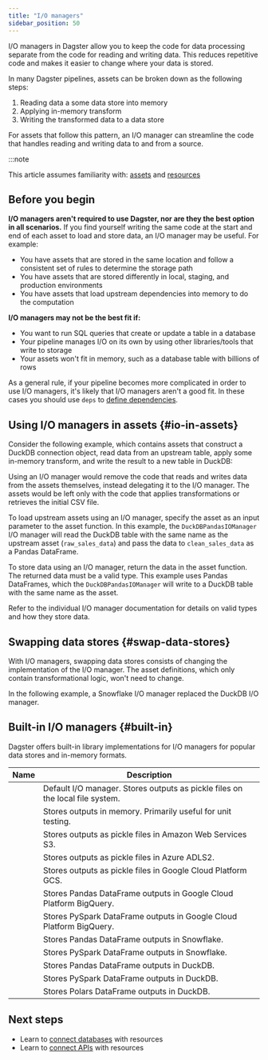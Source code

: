 ```yaml
---
title: "I/O managers"
sidebar_position: 50
---
```


I/O managers in Dagster allow you to keep the code for data processing separate from the code for reading and writing data. This reduces repetitive code and makes it easier to change where your data is stored.

In many Dagster pipelines, assets can be broken down as the following steps:

1. Reading data a some data store into memory
2. Applying in-memory transform
3. Writing the transformed data to a data store

For assets that follow this pattern, an I/O manager can streamline the code that handles reading and writing data to and from a source.

:::note

This article assumes familiarity with: [assets](/guides/build/assets/) and [resources](/guides/build/external-resources/)

## Before you begin

**I/O managers aren't required to use Dagster, nor are they the best option in all scenarios.** If you find yourself writing the same code at the start and end of each asset to load and store data, an I/O manager may be useful. For example:

- You have assets that are stored in the same location and follow a consistent set of rules to determine the storage path
- You have assets that are stored differently in local, staging, and production environments
- You have assets that load upstream dependencies into memory to do the computation

**I/O managers may not be the best fit if:**

- You want to run SQL queries that create or update a table in a database
- Your pipeline manages I/O on its own by using other libraries/tools that write to storage
- Your assets won't fit in memory, such as a database table with billions of rows

As a general rule, if your pipeline becomes more complicated in order to use I/O managers, it's likely that I/O managers aren't a good fit. In these cases you should use `deps` to [define dependencies](/guides/build/assets/passing-data-between-assets).

## Using I/O managers in assets \{#io-in-assets}

Consider the following example, which contains assets that construct a DuckDB connection object, read data from an upstream table, apply some in-memory transform, and write the result to a new table in DuckDB:

<CodeExample filePath="guides/external-systems/assets-without-io-managers.py" language="python" />

Using an I/O manager would remove the code that reads and writes data from the assets themselves, instead delegating it to the I/O manager. The assets would be left only with the code that applies transformations or retrieves the initial CSV file.

<CodeExample filePath="guides/external-systems/assets-with-io-managers.py" language="python" />

To load upstream assets using an I/O manager, specify the asset as an input parameter to the asset function. In this example, the `DuckDBPandasIOManager` I/O manager will read the DuckDB table with the same name as the upstream asset (`raw_sales_data`) and pass the data to `clean_sales_data` as a Pandas DataFrame.

To store data using an I/O manager, return the data in the asset function. The returned data must be a valid type. This example uses Pandas DataFrames, which the `DuckDBPandasIOManager` will write to a DuckDB table with the same name as the asset.

Refer to the individual I/O manager documentation for details on valid types and how they store data.

## Swapping data stores \{#swap-data-stores}

With I/O managers, swapping data stores consists of changing the implementation of the I/O manager. The asset definitions, which only contain transformational logic, won't need to change.

In the following example, a Snowflake I/O manager replaced the DuckDB I/O manager.

<CodeExample filePath="guides/external-systems/assets-with-snowflake-io-manager.py" language="python" />

## Built-in I/O managers \{#built-in}

Dagster offers built-in library implementations for I/O managers for popular data stores and in-memory formats.

| Name                                                                                       | Description                                                                   |
| ------------------------------------------------------------------------------------------ | ----------------------------------------------------------------------------- |
| <PyObject section="io-managers" module="dagster" object="FilesystemIOManager" />                                 | Default I/O manager. Stores outputs as pickle files on the local file system. |
| <PyObject section="io-managers" module="dagster" object="InMemoryIOManager" />                                   | Stores outputs in memory. Primarily useful for unit testing.                  |
| <PyObject section="libraries" module="dagster_aws" object="s3.S3PickleIOManager" />                            | Stores outputs as pickle files in Amazon Web Services S3.                     |
| <PyObject section="libraries" module="dagster_azure" object="adls2.ConfigurablePickledObjectADLS2IOManager" /> | Stores outputs as pickle files in Azure ADLS2.                                |
| <PyObject section="libraries" module="dagster_gcp" object="GCSPickleIOManager" />                              | Stores outputs as pickle files in Google Cloud Platform GCS.                  |
| <PyObject section="libraries" module="dagster_gcp_pandas" object="BigQueryPandasIOManager" />                  | Stores Pandas DataFrame outputs in Google Cloud Platform BigQuery.            |
| <PyObject section="libraries" module="dagster_gcp_pyspark" object="BigQueryPySparkIOManager" />                | Stores PySpark DataFrame outputs in Google Cloud Platform BigQuery.           |
| <PyObject section="libraries" module="dagster_snowflake_pandas" object="SnowflakePandasIOManager" />           | Stores Pandas DataFrame outputs in Snowflake.                                 |
| <PyObject section="libraries" module="dagster_snowflake_pyspark" object="SnowflakePySparkIOManager" />         | Stores PySpark DataFrame outputs in Snowflake.                                |
| <PyObject section="libraries" module="dagster_duckdb_pandas" object="DuckDBPandasIOManager" />                 | Stores Pandas DataFrame outputs in DuckDB.                                    |
| <PyObject section="libraries" module="dagster_duckdb_pyspark" object="DuckDBPySparkIOManager" />               | Stores PySpark DataFrame outputs in DuckDB.                                   |
| <PyObject section="libraries" module="dagster_duckdb_polars" object="DuckDBPolarsIOManager" />                 | Stores Polars DataFrame outputs in DuckDB.                                    |                                       |

## Next steps

- Learn to [connect databases](/guides/build/external-resources/connecting-to-databases) with resources
- Learn to [connect APIs](/guides/build/external-resources/connecting-to-apis) with resources
